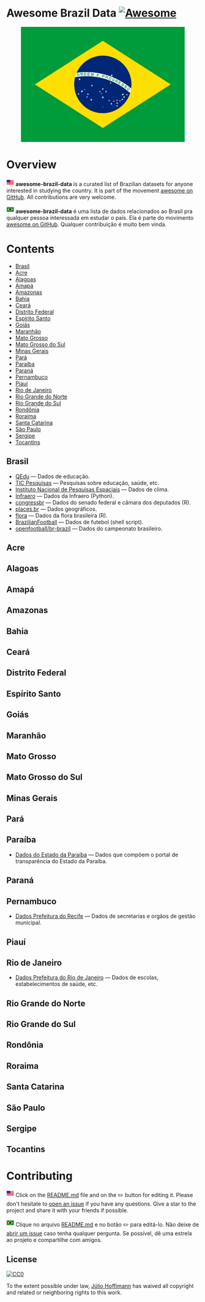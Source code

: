# Awesome Brazil Data [![Awesome](https://cdn.rawgit.com/sindresorhus/awesome/d7305f38d29fed78fa85652e3a63e154dd8e8829/media/badge.svg)](https://github.com/sindresorhus/awesome)

<p align="center">
<img src="images/brazil-flag.png" height=300>
</p>

# Overview

<img src="images/us-icon.png" height=20> **awesome-brazil-data** is a curated list of Brazilian datasets for anyone interested in studying the country. It is part of the movement [awesome on GitHub](https://github.com/sindresorhus/awesome). All contributions are very welcome.

<img src="images/brazil-icon.png" height=20> **awesome-brazil-data** é uma lista de dados relacionados ao Brasil pra qualquer pessoa interessada em estudar o país. Ela é parte do movimento [awesome on GitHub](https://github.com/sindresorhus/awesome). Qualquer contribuição é muito bem vinda.

# Contents

- [Brasil](#brasil)
- [Acre](#acre)
- [Alagoas](#alagoas)
- [Amapá](#amapá)
- [Amazonas](#amazonas)
- [Bahia](#bahia)
- [Ceará](#ceará)
- [Distrito Federal](#distrito-federal)
- [Espírito Santo](#espírito-santo)
- [Goiás](#goiás)
- [Maranhão](#maranhão)
- [Mato Grosso](#mato-grosso)
- [Mato Grosso do Sul](#mato-grosso-do-sul)
- [Minas Gerais](#minas-gerais)
- [Pará](#pará)
- [Paraíba](#paraíba)
- [Paraná](#paraná)
- [Pernambuco](#pernambuco)
- [Piauí](#piauí)
- [Rio de Janeiro](#rio-de-janeiro)
- [Rio Grande do Norte](#rio-grande-do-norte)
- [Rio Grande do Sul](#rio-grande-do-sul)
- [Rondônia](#rondônia)
- [Roraima](#roraima)
- [Santa Catarina](#santa-catarina)
- [São Paulo](#são-paulo)
- [Sergipe](#sergipe)
- [Tocantins](#tocantins)

## Brasil

- [QEdu](http://www.qedu.org.br) &mdash; Dados de educação.
- [TIC Pesquisas](http://cetic.br/pesquisas) &mdash; Pesquisas sobre educação, saúde, etc.
- [Instituto Nacional de Pesquisas Espaciais](http://sinda.crn2.inpe.br/PCD/SITE/novo/site) &mdash; Dados de clima.
- [Infraero](https://github.com/ehrhardt/Infraero) &mdash; Dados da Infraero (Python).
- [congressbr](https://github.com/RobertMyles/congressbr) &mdash; Dados do senado federal e câmara dos deputados (R).
- [places.br](https://github.com/paulofreitas/places.br) &mdash; Dados geográficos.
- [flora](https://github.com/gustavobio/flora) &mdash; Dados da flora brasileira (R).
- [BrazilianFootball](https://github.com/DiSiqueira/BrazilianFootball) &mdash; Dados de futebol (shell script).
- [openfootball/br-brazil](https://github.com/openfootball/br-brazil) &mdash; Dados do campeonato brasileiro.

## Acre

## Alagoas

## Amapá

## Amazonas

## Bahia

## Ceará

## Distrito Federal

## Espírito Santo

## Goiás

## Maranhão

## Mato Grosso

## Mato Grosso do Sul

## Minas Gerais

## Pará

## Paraíba

- [Dados do Estado da Paraíba](http://dados.pb.gov.br) &mdash; Dados que compõem o portal de transparência do Estado da Paraíba.

## Paraná

## Pernambuco

- [Dados Prefeitura do Recife](http://dados.recife.pe.gov.br) &mdash; Dados de secretarias e orgãos de gestão municipal.

## Piauí

## Rio de Janeiro

- [Dados Prefeitura do Rio de Janeiro](http://data.rio) &mdash; Dados de escolas, estabelecimentos de saúde, etc.

## Rio Grande do Norte

## Rio Grande do Sul

## Rondônia

## Roraima

## Santa Catarina

## São Paulo

## Sergipe

## Tocantins

# Contributing

<img src="images/us-icon.png" height=20> Click on the [README.md](README.md) file and on the :pencil2: button for editing it. Please don't hesitate to [open an issue](https://github.com/juliohm/awesome-brazil-data/issues) if you have any questions. Give a star to the project and share it with your friends if possible.

<img src="images/brazil-icon.png" height=20> Clique no arquivo [README.md](README.md) e no botão :pencil2: para editá-lo. Não deixe de [abrir um issue](https://github.com/juliohm/awesome-brazil-data/issues) caso tenha qualquer pergunta. Se possível, dê uma estrela ao projeto e compartilhe com amigos.

## License

[![CC0](http://mirrors.creativecommons.org/presskit/buttons/88x31/svg/cc-zero.svg)](https://creativecommons.org/publicdomain/zero/1.0/)

To the extent possible under law, [Júlio Hoffimann](https://juliohm.github.io) has waived all copyright and related or neighboring rights to this work.
